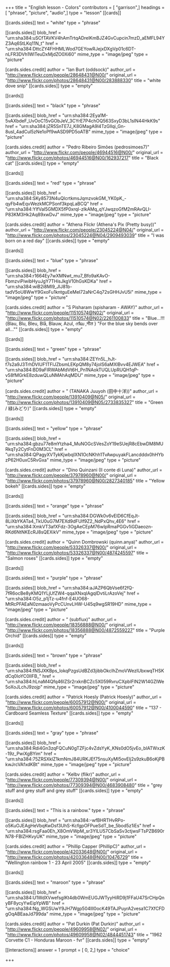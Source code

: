 +++
title = "English lesson - Colors"
contributors = [ "garrison",]
headings = [ "phrase", "picture", "audio",]
type = "lesson"
[[cards]]

[[cards.sides]]
text = "white"
type = "phrase"

[[cards.sides]]
blob_href = "urn:sha384:uSCfTAVKV4hAmTrtqADrelKmBJZ4GvCupcin7mzD_aEMFL94YZ3Aq6StLKq11N_t"
href = "urn:sha384:DttcZY4FHHMLWod7GEYowRJejxDXgVp01c6DT-nLFR3DVh1WlTeuDxMjdZO0Xi60"
mime_type = "image/jpeg"
type = "picture"

[cards.sides.credit]
author = "Ian Burt (oddsock)"
author_url = "http://www.flickr.com/people/28648431@N00/"
original_url = "http://www.flickr.com/photos/28648431@N00/283888330"
title = "white dove snip"
[[cards.sides]]
type = "empty"

[[cards]]

[[cards.sides]]
text = "black"
type = "phrase"

[[cards.sides]]
blob_href = "urn:sha384:2Eya1M-5vAXbdeF_UvOoC15vGObJeV_3CYrE7P4chOQ563SxyD3bL1sIN44HkK9s"
href = "urn:sha384:jZR5SnTE7J_K8GMagA9l4TzGllqi_Gn-8usI_4adCul5zNe1oPf9wASD9PD5oATB"
mime_type = "image/jpeg"
type = "picture"

[cards.sides.credit]
author = "Pedro Ribeiro Simões (pedrosimoes7)"
author_url = "http://www.flickr.com/people/46944516@N00/"
original_url = "http://www.flickr.com/photos/46944516@N00/162937217"
title = "Black cat"
[[cards.sides]]
type = "empty"

[[cards]]

[[cards.sides]]
text = "red"
type = "phrase"

[[cards.sides]]
blob_href = "urn:sha384:SKy8573N4uQIcrtkmsJqmzvokGM_YK0pK_-qyFb4wEqvWezkMCPSonf3kpqLaBCQ"
href = "urn:sha384:YIfVaI5GMDX5fP0xrqI-zIkAMq_qYJwqzoGfM2mRAvQLI-P83KM3Hk2Aq89xwDvJ"
mime_type = "image/jpeg"
type = "picture"

[cards.sides.credit]
author = "Athena Flickr (Athena's Pix (Pretty busy))"
author_url = "http://www.flickr.com/people/23045224@N04/"
original_url = "http://www.flickr.com/photos/23045224@N04/2909493039"
title = "I was born on a red day"
[[cards.sides]]
type = "empty"

[[cards]]

[[cards.sides]]
text = "blue"
type = "phrase"

[[cards.sides]]
blob_href = "urn:sha384:r1664Ey7wXMNwt_mu7_Bfo9aKAvO-FbmzviPiwibHyuJgY7THisJkgV10hGsKDKa"
href = "urn:sha384:wiB2i8Ml9_JlJ81b-tadV5oU8WwY9GxoFu1kntguEeMeI72aNrC4q72sGHHJvU5i"
mime_type = "image/jpeg"
type = "picture"

[cards.sides.credit]
author = "S Pisharam (spisharam - AWAY)"
author_url = "http://www.flickr.com/people/11510574@N02/"
original_url = "http://www.flickr.com/photos/11510574@N02/2261100833"
title = "Blue...!!!{Blau, Blu, Bleu, Blå, Blauw, Azul, നീല ,नील }  \"For the blue sky bends over all...\""
[[cards.sides]]
type = "empty"

[[cards]]

[[cards.sides]]
text = "green"
type = "phrase"

[[cards.sides]]
blob_href = "urn:sha384:ZEYn5L_hJt-f7s2a9J3TrhDVIUF1TFIJZbsmLEKpQM8y74joIS6aMXlBvv4EJWEA"
href = "urn:sha384:BD9aFIRWAbMdVt6H_Pn1NAokTUQLUpRUQH1qP-v58fMGrkE8zduwQLuNMAhAqMDU"
mime_type = "image/jpeg"
type = "picture"

[cards.sides.credit]
author = " (TANAKA Juuyoh (田中十洋))"
author_url = "http://www.flickr.com/people/13910409@N05/"
original_url = "http://www.flickr.com/photos/13910409@N05/2733835327"
title = "Green / 緑(みどり)"
[[cards.sides]]
type = "empty"

[[cards]]

[[cards.sides]]
text = "yellow"
type = "phrase"

[[cards.sides]]
blob_href = "urn:sha384:gbzu77e8mYtzha4_MuNOGcSVesZoY19eSUejR8cEbwDM8MURkqTy2CytFnD0M3CL"
href = "urn:sha384:QPagyXVTykKjwbqIXN1OcNKhh1TvAwpuyakFLancdddx0hHYbzP62H0uxC5RvGxa"
mime_type = "image/jpeg"
type = "picture"

[cards.sides.credit]
author = "Dino Quinzani (Il conte di Luna)"
author_url = "http://www.flickr.com/people/37978960@N00/"
original_url = "http://www.flickr.com/photos/37978960@N00/2827340185"
title = "Yellow bokeh"
[[cards.sides]]
type = "empty"

[[cards]]

[[cards.sides]]
text = "orange"
type = "phrase"

[[cards.sides]]
blob_href = "urn:sha384:DGWk0v6vEID6CfEqJt-8LiXbYKATa4_TkU0uG7M7EXd9dFUlf9Z2_NdPxQhv_4E6"
href = "urn:sha384:XmkVT3afXFdz-3OgAeCEpM76wIpRmaPGGv1iGDaeozn-RKd6NtNKEcRJ8sQEXikV"
mime_type = "image/jpeg"
type = "picture"

[cards.sides.credit]
author = "Quinn Dombrowski (quinn.anya)"
author_url = "http://www.flickr.com/people/53326337@N00/"
original_url = "http://www.flickr.com/photos/53326337@N00/4874245597"
title = "Salmon roses"
[[cards.sides]]
type = "empty"

[[cards]]

[[cards.sides]]
text = "purple"
type = "phrase"

[[cards.sides]]
blob_href = "urn:sha384:aJAZP6QbVse6f2fQ-7fR6ocBe8yKMQ1YLjUfZW4-qqaXNxqlAgqIDvtiLrAzoVej"
href = "urn:sha384:O5z_p1jTz-u4fnf-E4UO68-MtRcPFAEaN0zmaaoVyPcCUnvLHW-U45q9wgSR19HD"
mime_type = "image/jpeg"
type = "picture"

[cards.sides.credit]
author = " (subflux)"
author_url = "http://www.flickr.com/people/18356888@N00/"
original_url = "http://www.flickr.com/photos/18356888@N00/4872559227"
title = "Purple Orchid"
[[cards.sides]]
type = "empty"

[[cards]]

[[cards.sides]]
text = "brown"
type = "phrase"

[[cards.sides]]
blob_href = "urn:sha384:fNSJXKBps_lokqPzgsUdBZd3jibbOkcIhZmoVWezlUbxwqTHSKdCq0IoYC0IIFB_"
href = "urn:sha384:hLnaM4Qfq46IZSr2rxknBCZc5X059RvruCXpblFIN2W14GZIWe5oXoJLchJ9zojp"
mime_type = "image/jpeg"
type = "picture"

[cards.sides.credit]
author = "Patrick Hoesly (Patrick Hoesly)"
author_url = "http://www.flickr.com/people/60057912@N00/"
original_url = "http://www.flickr.com/photos/60057912@N00/4100044590"
title = "137 - Cardboard Seamless Texture"
[[cards.sides]]
type = "empty"

[[cards]]

[[cards.sides]]
text = "gray"
type = "phrase"

[[cards.sides]]
blob_href = "urn:sha384:Rdi4Gn3zqFQCuN0gTZFjc4vZdsYyK_KNs0dO5jvEo_blATWxzK-19z_PwiXgBYim"
href = "urn:sha384:75ZRSXklZ1kmNmJ84URKJEf75nsuXyMI5ovElj2s9zkuB6oKjPBkwJrcVAfxdKBt"
mime_type = "image/jpeg"
type = "picture"

[cards.sides.credit]
author = "Kelbv (flikr)"
author_url = "http://www.flickr.com/people/77309394@N00/"
original_url = "http://www.flickr.com/photos/77309394@N00/4683908480"
title = "grey stuff and grey stuff and grey stuff"
[[cards.sides]]
type = "empty"

[[cards]]

[[cards.sides]]
text = "This is a rainbow."
type = "phrase"

[[cards.sides]]
blob_href = "urn:sha384:-wfBHRTHvRPo-o5KuOJEAgHeVbqKwDsf3UhS-KcfgpOFPueSdT_be_5bod5z1iEs"
href = "urn:sha384:rsgFaa0Eh_X8OmVWpM_sr3YILU57CbSaSv3ctjwsFTsPZB690rN78-FBlZHKvyUK"
mime_type = "image/jpeg"
type = "picture"

[cards.sides.credit]
author = "Phillip Capper (PhillipC)"
author_url = "http://www.flickr.com/people/42033648@N00/"
original_url = "http://www.flickr.com/photos/42033648@N00/10476729"
title = "Wellington rainbow 1 - 23 April 2005"
[[cards.sides]]
type = "empty"

[[cards]]

[[cards.sides]]
text = "maroon"
type = "phrase"

[[cards.sides]]
blob_href = "urn:sha384:U1WdXVwefsgIKt4db0WmEUGJWTyyHiRD9j1FFaU47SrCHpQnyBF8ycyYwEipYpWB"
href = "urn:sha384:Ng_WGSUwY9JH7Wgp504llI0ocK49TAJPuyrA2vesa1C7XfCFDgOqABEaaJd799da"
mime_type = "image/jpeg"
type = "picture"

[cards.sides.credit]
author = "Pat Durkin (Pat Durkin)"
author_url = "http://www.flickr.com/people/49609958@N02/"
original_url = "http://www.flickr.com/photos/49609958@N02/4844451743"
title = "1962 Corvette C1 - Honduras Maroon - fvr"
[[cards.sides]]
type = "empty"

[[interactions]]
answer = 1
prompt = [ 0, 2,]
type = "choice"

+++
